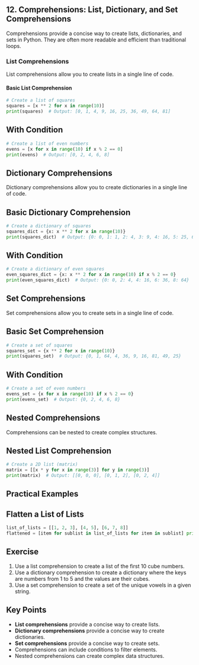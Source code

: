 
## 12. Comprehensions: List, Dictionary, and Set Comprehensions 

Comprehensions provide a concise way to create lists, dictionaries, and sets in Python. They are often more readable and efficient than traditional loops. 

### List Comprehensions 

List comprehensions allow you to create lists in a single line of code. 

#### Basic List Comprehension 

```python 
# Create a list of squares 
squares = [x ** 2 for x in range(10)] 
print(squares)  # Output: [0, 1, 4, 9, 16, 25, 36, 49, 64, 81]
```

## With Condition

```python
# Create a list of even numbers 
evens = [x for x in range(10) if x % 2 == 0] 
print(evens)  # Output: [0, 2, 4, 6, 8]
```

## Dictionary Comprehensions

Dictionary comprehensions allow you to create dictionaries in a single line of code.

## Basic Dictionary Comprehension

```python
# Create a dictionary of squares 
squares_dict = {x: x ** 2 for x in range(10)} 
print(squares_dict)  # Output: {0: 0, 1: 1, 2: 4, 3: 9, 4: 16, 5: 25, 6: 36, 7: 49, 8: 64, 9: 81}
```

## With Condition

```python
# Create a dictionary of even squares 
even_squares_dict = {x: x ** 2 for x in range(10) if x % 2 == 0} 
print(even_squares_dict)  # Output: {0: 0, 2: 4, 4: 16, 6: 36, 8: 64}
```

## Set Comprehensions

Set comprehensions allow you to create sets in a single line of code.

## Basic Set Comprehension

```python
# Create a set of squares 
squares_set = {x ** 2 for x in range(10)} 
print(squares_set)  # Output: {0, 1, 64, 4, 36, 9, 16, 81, 49, 25}
```

## With Condition

```python
# Create a set of even numbers 
evens_set = {x for x in range(10) if x % 2 == 0} 
print(evens_set)  # Output: {0, 2, 4, 6, 8}
```

## Nested Comprehensions

Comprehensions can be nested to create complex structures.

## Nested List Comprehension

```python
# Create a 2D list (matrix) 
matrix = [[x * y for x in range(3)] for y in range(3)] 
print(matrix)  # Output: [[0, 0, 0], [0, 1, 2], [0, 2, 4]]
```

## Practical Examples

## Flatten a List of Lists

```python
list_of_lists = [[1, 2, 3], [4, 5], [6, 7, 8]] 
flattened = [item for sublist in list_of_lists for item in sublist] print(flattened)  # Output: [1, 2, 3, 4, 5, 6, 7, 8]
```

## Exercise

1. Use a list comprehension to create a list of the first 10 cube numbers.
2. Use a dictionary comprehension to create a dictionary where the keys are numbers from 1 to 5 and the values are their cubes.
3. Use a set comprehension to create a set of the unique vowels in a given string.

## Key Points

- **List comprehensions** provide a concise way to create lists.
- **Dictionary comprehensions** provide a concise way to create dictionaries.
- **Set comprehensions** provide a concise way to create sets.
- Comprehensions can include conditions to filter elements.
- Nested comprehensions can create complex data structures.
